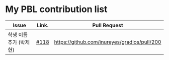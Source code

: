 My PBL contribution list
========================

| Issue                    | Link.   | Pull Request |
|--------------------------|---------|--------------|
|학생 이름 추가 (박제현)   | [#118](https://github.com/inureyes/gradios/issues/118) |https://github.com/inureyes/gradios/pull/200|